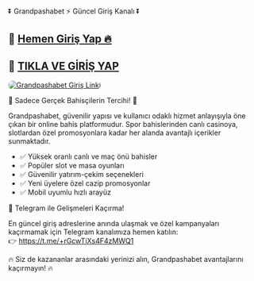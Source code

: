<p class="highlight">⏬ Grandpashabet ⚡ Güncel Giriş Kanalı ⏬</p> 

<h2>🔗 <a href="https://cutt.ly/Grand2025-giris" target="_blank">Hemen Giriş Yap 🔥</a></h2>
<h2>🔗 <a href="https://cutt.ly/Grand2025-giris" target="_blank">TIKLA VE GİRİŞ YAP</a></h2>

<a href="https://cutt.ly/Grand2025-giris" title="Grandpashabet Giriş">
  <img src="https://i.ibb.co/rG4VdgSv/images-6.jpg" alt="Grandpashabet Giriş Linki" style="max-width:100%; height:auto; border-radius:8px;">
</a>

<p class="highlight">🎁 Sadece Gerçek Bahisçilerin Tercihi! 🎁</p>

<p>
  Grandpashabet, güvenilir yapısı ve kullanıcı odaklı hizmet anlayışıyla öne çıkan bir online bahis platformudur.
  Spor bahislerinden canlı casinoya, slotlardan özel promosyonlara kadar her alanda avantajlı içerikler sunmaktadır.
</p>

<ul>
  <li>✅ Yüksek oranlı canlı ve maç önü bahisler</li>
  <li>✅ Popüler slot ve masa oyunları</li>
  <li>✅ Güvenilir yatırım-çekim seçenekleri</li>
  <li>✅ Yeni üyelere özel cazip promosyonlar</li>
  <li>✅ Mobil uyumlu hızlı arayüz</li>
</ul>

<p class="highlight">📲 Telegram ile Gelişmeleri Kaçırma!</p>
<p>
  En güncel giriş adreslerine anında ulaşmak ve özel kampanyaları kaçırmamak için Telegram kanalımıza hemen katılın:
  <br>
  👉 <a href="https://t.me/+rGcwTiXs4F4zMWQ1" target="_blank">https://t.me/+rGcwTiXs4F4zMWQ1</a>
</p>

<p class="highlight">🔥 Siz de kazananlar arasındaki yerinizi alın, Grandpashabet avantajlarını kaçırmayın! 🔥</p>
